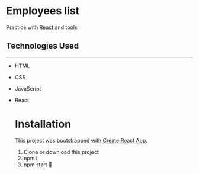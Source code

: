 <h1>Employees list</h1>
<p>Practice with React and tools</p>
<h2>Technologies Used</h2>
<hr><ul>
<li>HTML</li>
</ul><ul>
<li>CSS</li>
</ul><ul>
<li>JavaScript</li>
</ul><ul>
<li>React</li>
</ul><ul>

# Installation

This project was bootstrapped with [Create React App](https://github.com/facebook/create-react-app).

1. Clone or download this project
2. npm i
3. npm start 🤗
